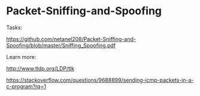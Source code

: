 # Packet-Sniffing-and-Spoofing
Tasks:

https://github.com/netanel208/Packet-Sniffing-and-Spoofing/blob/master/Sniffing_Spoofing.pdf


Learn more:

http://www.tldp.org/LDP/tlk

https://stackoverflow.com/questions/9688899/sending-icmp-packets-in-a-c-program?rq=1
